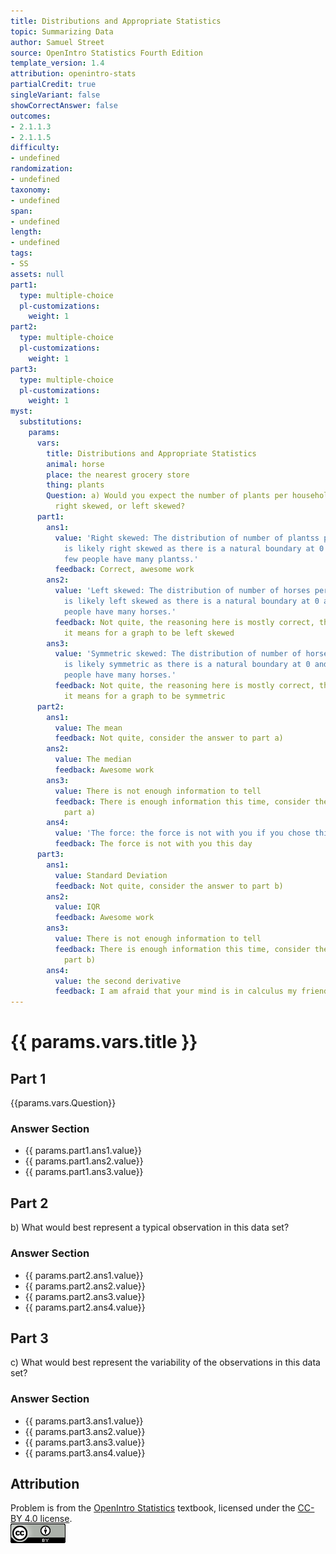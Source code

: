 ```yaml
---
title: Distributions and Appropriate Statistics
topic: Summarizing Data
author: Samuel Street
source: OpenIntro Statistics Fourth Edition
template_version: 1.4
attribution: openintro-stats
partialCredit: true
singleVariant: false
showCorrectAnswer: false
outcomes:
- 2.1.1.3
- 2.1.1.5
difficulty:
- undefined
randomization:
- undefined
taxonomy:
- undefined
span:
- undefined
length:
- undefined
tags:
- SS
assets: null
part1:
  type: multiple-choice
  pl-customizations:
    weight: 1
part2:
  type: multiple-choice
  pl-customizations:
    weight: 1
part3:
  type: multiple-choice
  pl-customizations:
    weight: 1
myst:
  substitutions:
    params:
      vars:
        title: Distributions and Appropriate Statistics
        animal: horse
        place: the nearest grocery store
        thing: plants
        Question: a) Would you expect the number of plants per household to be symmetric,
          right skewed, or left skewed?
      part1:
        ans1:
          value: 'Right skewed: The distribution of number of plantss per household
            is likely right skewed as there is a natural boundary at 0 and only a
            few people have many plantss.'
          feedback: Correct, awesome work
        ans2:
          value: 'Left skewed: The distribution of number of horses per household
            is likely left skewed as there is a natural boundary at 0 and only a few
            people have many horses.'
          feedback: Not quite, the reasoning here is mostly correct, think over what
            it means for a graph to be left skewed
        ans3:
          value: 'Symmetric skewed: The distribution of number of horses per household
            is likely symmetric as there is a natural boundary at 0 and only a few
            people have many horses.'
          feedback: Not quite, the reasoning here is mostly correct, think over what
            it means for a graph to be symmetric
      part2:
        ans1:
          value: The mean
          feedback: Not quite, consider the answer to part a)
        ans2:
          value: The median
          feedback: Awesome work
        ans3:
          value: There is not enough information to tell
          feedback: There is enough information this time, consider the answer to
            part a)
        ans4:
          value: 'The force: the force is not with you if you chose this one'
          feedback: The force is not with you this day
      part3:
        ans1:
          value: Standard Deviation
          feedback: Not quite, consider the answer to part b)
        ans2:
          value: IQR
          feedback: Awesome work
        ans3:
          value: There is not enough information to tell
          feedback: There is enough information this time, consider the answer to
            part b)
        ans4:
          value: the second derivative
          feedback: I am afraid that your mind is in calculus my friend
---
```

# {{ params.vars.title }}

## Part 1

{{params.vars.Question}}

### Answer Section

- {{ params.part1.ans1.value}}
- {{ params.part1.ans2.value}}
- {{ params.part1.ans3.value}}

## Part 2

b) What would best represent a typical observation in this data set?

### Answer Section

- {{ params.part2.ans1.value}}
- {{ params.part2.ans2.value}}
- {{ params.part2.ans3.value}}
- {{ params.part2.ans4.value}}

## Part 3

c) What would best represent the variability of the observations in this data set?

### Answer Section

- {{ params.part3.ans1.value}}
- {{ params.part3.ans2.value}}
- {{ params.part3.ans3.value}}
- {{ params.part3.ans4.value}}

## Attribution

Problem is from the [OpenIntro Statistics](https://openintro.org/book/os/) textbook, licensed under the [CC-BY 4.0 license](https://creativecommons.org/licenses/by/4.0/).<br>![Image representing the Creative Commons 4.0 BY license.](https://raw.githubusercontent.com/firasm/bits/master/by.png)